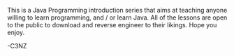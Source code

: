 This is a Java Programming introduction series that aims at teaching anyone willing to learn programming, and / or learn Java. All of the lessons are open to the public to download and reverse engineer to their likings. Hope you enjoy.
 
   -C3NZ
